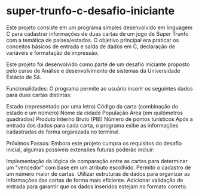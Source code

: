 # super-trunfo-c-desafio-iniciante
Este projeto consiste em um programa simples desenvolvido em linguagem C para cadastrar informações de duas cartas de um jogo de Super Trunfo com a temática de países/estados. O objetivo principal era praticar os conceitos básicos de entrada e saída de dados em C, declaração de variáveis e formatação de impressão.

Este projeto foi desenvolvido como parte de um desafio iniciante proposto pelo curso de Análise e desenvolvimento de sistemas da Universidade Estácio de Sá.

Funcionalidades:
O programa permite ao usuário inserir os seguintes dados para duas cartas distintas:

Estado (representado por uma letra)
Código da carta (combinação do estado e um número)
Nome da cidade
População
Área (em quilômetros quadrados)
Produto Interno Bruto (PIB)
Número de pontos turísticos
Após a entrada dos dados para cada carta, o programa exibe as informações cadastradas de forma organizada no terminal.

Próximos Passos:
Embora este projeto cumpra os requisitos do desafio inicial, algumas possíveis extensões futuras poderão incluir:

Implementação da lógica de comparação entre as cartas para determinar um "vencedor" com base em um atributo escolhido.
Permitir o cadastro de um número maior de cartas.
Utilizar estruturas de dados para organizar as informações das cartas de forma mais eficiente.
Adicionar validação de entrada para garantir que os dados inseridos estejam no formato correto.
